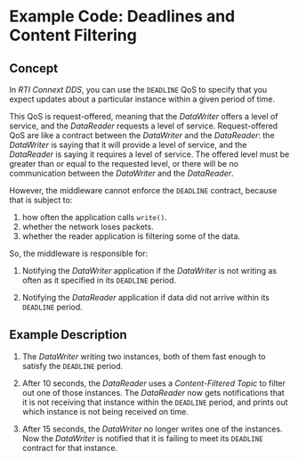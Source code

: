 # Example Code: Deadlines and Content Filtering

## Concept

In *RTI Connext DDS*, you can use the `DEADLINE` QoS to specify that you expect
updates about a particular instance within a given period of time.

This QoS is request-offered, meaning that the *DataWriter* offers a level of
service, and the *DataReader* requests a level of service. Request-offered QoS
are like a contract between the *DataWriter* and the *DataReader*:
the *DataWriter* is saying that it will provide a level of service, and the
*DataReader* is saying it requires a level of service. The offered level must be
greater than or equal to the requested level, or there will be no communication
between the *DataWriter* and the *DataReader*.

However, the middleware cannot enforce the `DEADLINE` contract, because that is
subject to:

1.  how often the application calls `write()`.
2.  whether the network loses packets.
3.  whether the reader application is filtering some of the data.

So, the middleware is responsible for:

1.  Notifying the *DataWriter* application if the *DataWriter* is not writing as
    often as it specified in its `DEADLINE` period.

2.  Notifying the *DataReader* application if data did not arrive within its
    `DEADLINE` period.

## Example Description

1.  The *DataWriter* writing two instances, both of them fast enough to satisfy
    the `DEADLINE` period.

2.  After 10 seconds, the *DataReader* uses a *Content-Filtered Topic* to filter
    out one of those instances. The *DataReader* now gets notifications that it
    is not receiving that instance within the `DEADLINE` period, and prints out
    which instance is not being received on time.

3.  After 15 seconds, the *DataWriter* no longer writes one of the instances.
    Now the *DataWriter* is notified that it is failing to meet its `DEADLINE`
    contract for that instance.
